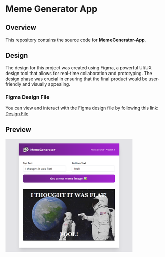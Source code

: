 # Meme Generator App

## Overview
This repository contains the source code for **MemeGenerator-App**.

## Design
The design for this project was created using Figma, a powerful UI/UX design tool that allows for real-time collaboration and prototyping. The design phase was crucial in ensuring that the final product would be user-friendly and visually appealing.

### Figma Design File
You can view and interact with the Figma design file by following this link: <a href="https://www.figma.com/file/MoLwFPHNHJVrzdFurxHzNV/Meme-Generator?type=design&mode=design&t=XJWWpYpyxqzOp3tT-0" target="_blank">Design File</a>

## Preview

<img src="https://github.com/architkakkar/memegenerator-app/blob/main/design/desktop-design.png" alt="desktop-design" width="80%" />